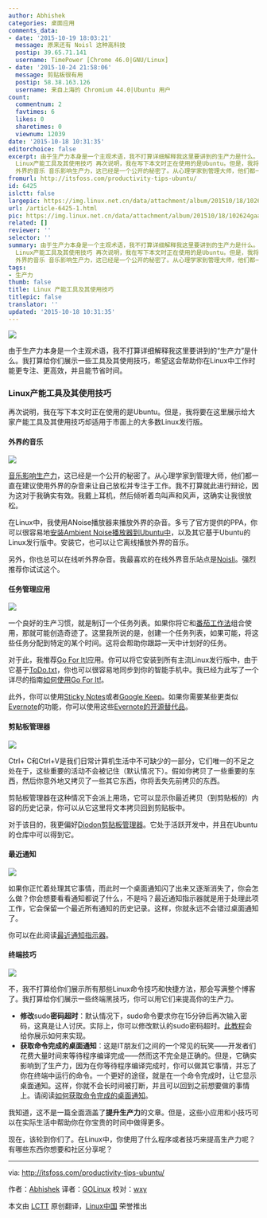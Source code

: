 ```yaml
---
author: Abhishek
categories: 桌面应用
comments_data:
- date: '2015-10-19 18:03:21'
  message: 原来还有 Noisl 这种高科技
  postip: 39.65.71.141
  username: TimePower [Chrome 46.0|GNU/Linux]
- date: '2015-10-24 21:58:06'
  message: 剪贴板很有用
  postip: 58.38.163.126
  username: 来自上海的 Chromium 44.0|Ubuntu 用户
count:
  commentnum: 2
  favtimes: 6
  likes: 0
  sharetimes: 0
  viewnum: 12039
date: '2015-10-18 10:31:35'
editorchoice: false
excerpt: 由于生产力本身是一个主观术语，我不打算详细解释我这里要讲到的生产力是什么。我打算给你们展示一些工具及其使用技巧，希望这会帮助你在Linux中工作时能更专注、更高效，并且能节省时间。
  Linux产能工具及其使用技巧 再次说明，我在写下本文时正在使用的是Ubuntu。但是，我将要在这里展示给大家产能工具及其使用技巧却适用于市面上的大多数Linux发行版。
  外界的音乐 音乐影响生产力，这已经是一个公开的秘密了。从心理学家到管理大师，他们都一直在建议使用外界的杂音来让自己放松并专注于工作。我不打算就此进行辩论，因为这对于我确实
fromurl: http://itsfoss.com/productivity-tips-ubuntu/
id: 6425
islctt: false
largepic: https://img.linux.net.cn/data/attachment/album/201510/18/102624gaaiv0ddgspcm3v0.jpg
url: /article-6425-1.html
pic: https://img.linux.net.cn/data/attachment/album/201510/18/102624gaaiv0ddgspcm3v0.jpg.thumb.jpg
related: []
reviewer: ''
selector: ''
summary: 由于生产力本身是一个主观术语，我不打算详细解释我这里要讲到的生产力是什么。我打算给你们展示一些工具及其使用技巧，希望这会帮助你在Linux中工作时能更专注、更高效，并且能节省时间。
  Linux产能工具及其使用技巧 再次说明，我在写下本文时正在使用的是Ubuntu。但是，我将要在这里展示给大家产能工具及其使用技巧却适用于市面上的大多数Linux发行版。
  外界的音乐 音乐影响生产力，这已经是一个公开的秘密了。从心理学家到管理大师，他们都一直在建议使用外界的杂音来让自己放松并专注于工作。我不打算就此进行辩论，因为这对于我确实
tags:
- 生产力
thumb: false
title: Linux 产能工具及其使用技巧
titlepic: false
translator: ''
updated: '2015-10-18 10:31:35'
---
```


![](/data/attachment/album/201510/18/102624gaaiv0ddgspcm3v0.jpg)


由于生产力本身是一个主观术语，我不打算详细解释我这里要讲到的“生产力”是什么。我打算给你们展示一些工具及其使用技巧，希望这会帮助你在Linux中工作时能更专注、更高效，并且能节省时间。


### Linux产能工具及其使用技巧


再次说明，我在写下本文时正在使用的是Ubuntu。但是，我将要在这里展示给大家产能工具及其使用技巧却适用于市面上的大多数Linux发行版。


#### 外界的音乐


![](/data/attachment/album/201510/18/103103q49m2h1cg97am1ic.jpg)


[音乐影响生产力](http://www.helpscout.net/blog/music-productivity/)，这已经是一个公开的秘密了。从心理学家到管理大师，他们都一直在建议使用外界的杂音来让自己放松并专注于工作。我不打算就此进行辩论，因为这对于我确实有效。我戴上耳机，然后倾听着鸟叫声和风声，这确实让我很放松。


在Linux中，我使用ANoise播放器来播放外界的杂音。多亏了官方提供的PPA，你可以很容易地[安装Ambient Noise播放器到Ubuntu中](/article-5233-1.html)，以及其它基于Ubuntu的Linux发行版中。安装它，也可以让它离线播放外界的音乐。


另外，你也总可以在线听外界杂音。我最喜欢的在线外界音乐站点是[Noisli](http://www.noisli.com/)。强烈推荐你试试这个。


#### 任务管理应用


![](/data/attachment/album/201510/18/103104x3v3cdc3xclgytxc.jpg)


一个良好的生产习惯，就是制订一个任务列表。如果你将它和[番茄工作法](https://en.wikipedia.org/wiki/Pomodoro_Technique)组合使用，那就可能创造奇迹了。这里我所说的是，创建一个任务列表，如果可能，将这些任务分配到特定的某个时间。这将会帮助你跟踪一天中计划好的任务。


对于此，我推荐[Go For It!](http://manuel-kehl.de/projects/go-for-it/)应用。你可以将它安装到所有主流Linux发行版中，由于它基于[ToDo.txt](http://todotxt.com/)，你也可以很容易地同步到你的智能手机中。我已经为此写了一个详尽的指南[如何使用Go For It!](/article-5337-1.html)。


此外，你可以使用[Sticky Notes](http://itsfoss.com/indicator-stickynotes-windows-like-sticky-note-app-for-ubuntu/)或者[Google Keep](/article-2634-1.html)。如果你需要某些更类似[Evernote](https://evernote.com/)的功能，你可以使用这些[Evernote的开源替代品](http://itsfoss.com/5-evernote-alternatives-linux/)。


#### 剪贴板管理器


![](/data/attachment/album/201510/18/103105cvpnm10ecjf1wm0a.jpg)


Ctrl+ C和Ctrl+V是我们日常计算机生活中不可缺少的一部分，它们唯一的不足之处在于，这些重要的活动不会被记住（默认情况下）。假如你拷贝了一些重要的东西，然后你意外地又拷贝了一些其它东西，你将丢失先前拷贝的东西。


剪贴板管理器在这种情况下会派上用场，它可以显示你最近拷贝（到剪贴板的）内容的历史记录，你可以从它这里将文本拷贝回到剪贴板中。


对于该目的，我更偏好[Diodon剪贴板管理器](https://esite.ch/tag/diodon/)。它处于活跃开发中，并且在Ubuntu的仓库中可以得到它。


#### 最近通知


![](/data/attachment/album/201510/18/103108l0v0azvnd2av6xg2.jpg)


如果你正忙着处理其它事情，而此时一个桌面通知闪了出来又逐渐消失了，你会怎么做？你会想要看看通知都说了什么，不是吗？最近通知指示器就是用于处理此项工作，它会保留一个最近所有通知的历史记录。这样，你就永远不会错过桌面通知了。


你可以在此阅读[最近通知指示器](http://itsfoss.com/7-best-indicator-applets-for-ubuntu-13-10/)。


#### 终端技巧


![](/data/attachment/album/201510/18/103108eycrzyt6tddacy66.png)


不，我不打算给你们展示所有那些Linux命令技巧和快捷方法，那会写满整个博客了。我打算给你们展示一些终端黑技巧，你可以用它们来提高你的生产力。


* **修改**sudo**密码超时**：默认情况下，sudo命令要求你在15分钟后再次输入密码，这真是让人讨厌。实际上，你可以修改默认的sudo密码超时。[此教程](http://itsfoss.com/change-sudo-password-timeout-ubuntu/)会给你展示如何来实现。
* **获取命令完成的桌面通知**：这是IT朋友们之间的一个常见的玩笑——开发者们花费大量时间来等待程序编译完成——然而这不完全是正确的。但是，它确实影响到了生产力，因为在你等待程序编译完成时，你可以做其它事情，并忘了你在终端中运行的命令。一个更好的途径，就是在一个命令完成时，让它显示桌面通知。这样，你就不会长时间被打断，并且可以回到之前想要做的事情上。请阅读[如何获取命令完成的桌面通知](http://itsfoss.com/notification-terminal-command-completion-ubuntu/)。


我知道，这不是一篇全面涵盖了**提升生产力**的文章。但是，这些小应用和小技巧可以在实际生活中帮助你在你宝贵的时间中做得更多。


现在，该轮到你们了。在Linux中，你使用了什么程序或者技巧来提高生产力呢？有哪些东西你想要和社区分享呢？




---


via: <http://itsfoss.com/productivity-tips-ubuntu/>


作者：[Abhishek](http://itsfoss.com/author/abhishek/) 译者：[GOLinux](https://github.com/GOLinux) 校对：[wxy](https://github.com/wxy)


本文由 [LCTT](https://github.com/LCTT/TranslateProject) 原创翻译，[Linux中国](http://linux.cn/) 荣誉推出